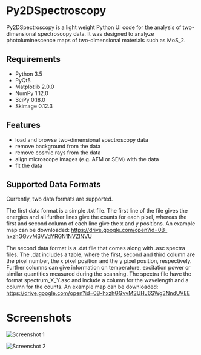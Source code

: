 # Py2DSpectroscopy

Py2DSpectroscopy is a light weight Python UI code for the analysis of two-dimensional spectroscopy data. It was designed to analyze photoluminescence maps of two-dimensional materials such as MoS_2. 

## Requirements

* Python 3.5
* PyQt5 
* Matplotlib 2.0.0
* NumPy 1.12.0
* SciPy 0.18.0
* Skimage 0.12.3

## Features

* load and browse two-dimensional spectroscopy data
* remove background from the data
* remove cosmic rays from the data
* align microscope images (e.g. AFM or SEM) with the data
* fit the data

## Supported Data Formats

Currently, two data formats are supported. 

The first data format is a simple .txt file. The first line of the file gives the energies and all further lines give the counts for each pixel, whereas the first and second column of each line give the x and y positions. An example map can be downloaded: https://drive.google.com/open?id=0B-hxzhGGvvMSVVdYRGN1NVZlNVU

The second data format is a .dat file that comes along with .asc spectra files. The .dat includes a table, where the first, second and third column are the pixel number, the x pixel position and the y pixel position, respectively. Further columns can give information on temperature, excitation power or similar quantities measured during the scanning. The spectra file have the format spectrum_X_Y.asc and include a column for the wavelength and a column for the counts. An example map can be downloaded: https://drive.google.com/open?id=0B-hxzhGGvvMSUHJ6SWg3NndUVEE

# Screenshots
![Screenshot 1](https://lh3.googleusercontent.com/w7rQhxnLIY6R0kJ6gCxGH5c54t4PdR-_cLtDtHhVn85G7IKbJsei9rLbnj1FmLYNd23k699xnQmFYcQ=w1309-h673 "Screenshot 1")

![Screenshot 2](https://lh6.googleusercontent.com/wjkEal3tY6PnwDpBIk5cyRV0Ian0JX-3C1JTvYUTg2G3zgZg40dms_BlnXuJNo5zQMu4Yd18rHFDQfY=w1309-h673 "Screenshot 2")

